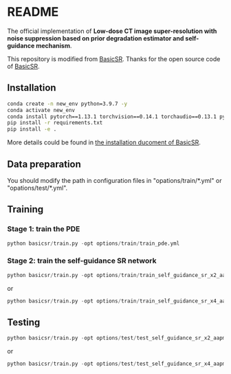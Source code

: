 # README
The official implementation of **Low-dose CT image super-resolution with noise suppression based on prior degradation estimator and self-guidance mechanism**.

This repository is modified from [BasicSR](https://github.com/XPixelGroup/BasicSR). Thanks for the open source code of [BasicSR](https://github.com/XPixelGroup/BasicSR).
## Installation
```bash
conda create -n new_env python=3.9.7 -y
conda activate new_env
conda install pytorch==1.13.1 torchvision==0.14.1 torchaudio==0.13.1 pytorch-cuda=11.7 -c pytorch -c nvidia
pip install -r requirements.txt
pip install -e .
```
More details could be found in [the installation ducoment of BasicSR](https://github.com/XPixelGroup/BasicSR/blob/master/docs/INSTALL.md).
## Data preparation
You should modify the path in configuration files in "opations/train/\*.yml" or "opations/test/\*.yml".
## Training
### Stage 1: train the PDE
```python
python basicsr/train.py -opt options/train/train_pde.yml
```
### Stage 2: train the self-guidance SR network
```python
python basicsr/train.py -opt options/train/train_self_guidance_sr_x2_aapm.yml
```
or
```python
python basicsr/train.py -opt options/train/train_self_guidance_sr_x4_aapm.yml
```
## Testing
```python
python basicsr/train.py -opt options/test/test_self_guidance_sr_x2_aapm.yml
```
or
```python
python basicsr/train.py -opt options/test/test_self_guidance_sr_x4_aapm.yml
```
